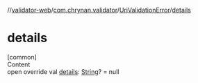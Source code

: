 //[validator-web](../../../index.md)/[com.chrynan.validator](../index.md)/[UriValidationError](index.md)/[details](details.md)



# details  
[common]  
Content  
open override val [details](details.md): [String](https://kotlinlang.org/api/latest/jvm/stdlib/kotlin/-string/index.html)? = null  



